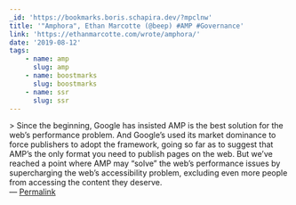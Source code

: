 ```yaml
---
_id: 'https://bookmarks.boris.schapira.dev/?mpclnw'
title: '"Amphora", Ethan Marcotte (@beep) #AMP #Governance'
link: 'https://ethanmarcotte.com/wrote/amphora/'
date: '2019-08-12'
tags:
    - name: amp
      slug: amp
    - name: boostmarks
      slug: boostmarks
    - name: ssr
      slug: ssr
---
```


&gt; Since the beginning, Google has insisted AMP is the best solution for the
web’s performance problem. And Google’s used its market dominance to force
publishers to adopt the framework, going so far as to suggest that AMP’s the
only format you need to publish pages on the web. But we’ve reached a point
where AMP may “solve” the web’s performance issues by supercharging the web’s
accessibility problem, excluding even more people from accessing the content
they deserve. <br>&#8212;
<a href="https://bookmarks.boris.schapira.dev/?mpclnw" title="Permalink">Permalink</a>
